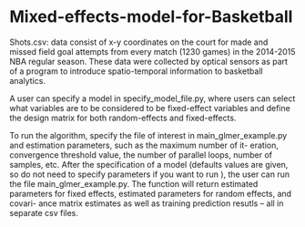 # Mixed-effects-model-for-Basketball

Shots.csv: data consist of x-y coordinates on the court for made and missed field goal attempts from every match (1230 games) in the 2014-2015 NBA regular season. These data were collected by optical sensors as part of a program to introduce spatio-temporal information to basketball analytics.

A user can specify a model in specify_model_file.py, where users can select what variables are to be considered to be fixed-effect variables and define the design matrix for both random-effects and fixed-effects. 

To run the algorithm, specify the file of interest in main_glmer_example.py and estimation parameters, such as the maximum number of it- eration, convergence threshold value, the number of parallel loops, number of samples, etc. After the specification of a model (defaults values are given, so do not need to specify parameters if you want to run ), the user can run the file main_glmer_example.py. The function will return estimated parameters for fixed effects, estimated parameters for random effects, and covari- ance matrix estimates as well as training prediction resutls – all in separate csv files.

